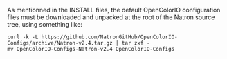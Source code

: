 As mentionned in the INSTALL files, the default OpenColorIO
configuration files must be downloaded and unpacked at the root of the
Natron source tree, using something like:

    curl -k -L https://github.com/NatronGitHub/OpenColorIO-Configs/archive/Natron-v2.4.tar.gz | tar zxf -
    mv OpenColorIO-Configs-Natron-v2.4 OpenColorIO-Configs

